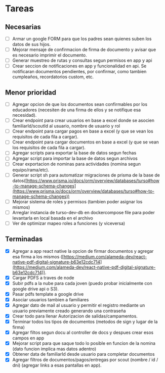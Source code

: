 # **Tareas**

## **Necesarias**

* [ ] Armar un google FORM para que los padres sean quienes suben los datos de sus hijos.
* [ ] Mejorar mensaje de confirmacion de firma de documento y avisar que es necesario imprimir el documento.
* [ ] Generar muestreo de rutas y consultas segun permisos en app y api
* [ ] Crear seccion de notificaciones en app y funcionalidad en api. Se notificaran documentos pendientes, por confirmar, como tambien cumpleaños, recordatorios custom, etc.

## **Menor prioridad**

* [ ] Agregar opcion de que los documentos sean confirmables por los educadores (necesiten de una firma de ellos y se notifique esa necesidad).
* [ ] Crear endpoint para crear usuarios en base a excel donde se asocien familiarId/scoutId al usuario, nombre de usuario y rol
* [ ] Crear endpoint para cargar pagos en base a excel (y que se vean los requisitos de cada fila a cargar).
* [ ] Crear endpoint para cargar documentos en base a excel (y que se vean los requisitos de cada fila a cargar).
* [ ] Agregar scripts para exportar la base de datos segun fechas
* [ ] Agregar script para importar la base de datos segun archivos
* [ ] Crear exportacion de nominas para actividades (nomina segun equipo/rama/etc).
* [ ] Generar script sh para automatizar migraciones de prisma de la base de datos([https://www.prisma.io/docs/orm/overview/databases/turso#how-to-manage-schema-changes](https://www.prisma.io/docs/orm/overview/databases/turso#how-to-manage-schema-changes))
* [ ] Mejorar sistema de roles y permisos (tambien poder asignar los mismos)
* [ ] Arreglar instancia de turso-dev-db en dockercompose file para poder levantarla en local basada en el archivo
* [ ] Ver de optimizar mapeo roles a funciones (y viceversa)

## **Terminadas**

* [X] Agregar a app react native la opcion de firmar documentos y agregar esa firma a los mismos ([https://medium.com/alameda-dev/react-native-pdf-digital-signature-b63e12cdc714](https://medium.com/alameda-dev/react-native-pdf-digital-signature-b63e12cdc714)).
* [X] Cargar PDFS a traves de node
* [X] Subir pdfs a la nube para cada joven (puedo probar inicialmente con google drive api o S3).
* [X] Pasar pdfs template a google drive
* [X] Asociar usuarios tambien a familiares
* [X] Agregar dato de mail al usuario y permitir el registro mediante un usuario previamente creado generando una contraseña
* [X] Crear todo para llenar Autorizacion de salidas/campamentos.
* [X] Terminar todos los tipos de documentos (metodos de sign y lugar de la firma)
* [X] Agregar filtos segun docu al controller de docs y despues crear esos campos en app
* [X] Mejorar script para que saque todo lo posible en funcion de la nomina (dato funcion implica mas datos adentro)
* [X] Obtener data de familiarId desde usuario para completar documentos
* [X] Agregar filtros de documentos/pagos/entregas por scout (nombre / id / dni) (agregar links a esas pantallas en app).
